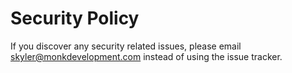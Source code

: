 # Security Policy

If you discover any security related issues, please email skyler@monkdevelopment.com instead of using the issue tracker.
